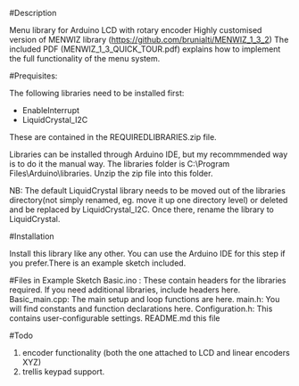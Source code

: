 #Description

Menu library for Arduino LCD with rotary encoder
Highly customised version of MENWIZ library (https://github.com/brunialti/MENWIZ_1_3_2)
The included PDF (MENWIZ_1_3_QUICK_TOUR.pdf) explains how to implement the full functionality of the menu system.

#Prequisites:

The following libraries need to be installed first:
- EnableInterrupt
- LiquidCrystal_I2C

These are contained in the REQUIREDLIBRARIES.zip file.

Libraries can be installed through Arduino IDE, but my recommmended way is to do it the manual way. The libraries folder is C:\Program Files\Arduino\libraries.
Unzip the zip file into this folder.

NB: The default LiquidCrystal library needs to be moved out of the libraries directory(not simply renamed, eg. move it up one directory level) or deleted and be replaced by LiquidCrystal_I2C. Once there, rename the library to LiquidCrystal.

#Installation

Install this library like any other. You can use the Arduino IDE for this step if you prefer.There is an example sketch included.

#Files in Example Sketch
Basic.ino : These contain headers for the libraries required. If you need additional libraries, include headers here.
Basic_main.cpp: The main setup and loop functions are here.
main.h: You will find constants and function declarations here.
Configuration.h: This contains user-configurable settings.
README.md this file

#Todo
1. encoder functionality (both the one attached to LCD and linear encoders XYZ)
2. trellis keypad support.

